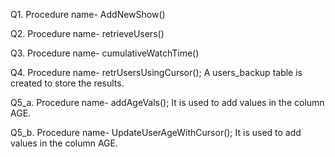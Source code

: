 Q1. Procedure name- AddNewShow()

Q2. Procedure name- retrieveUsers()

Q3. Procedure name- cumulativeWatchTime()

Q4. Procedure name- retrUsersUsingCursor(); A users_backup table is created to store the results.

Q5_a. Procedure name- addAgeVals(); It is used to add values in the column AGE.

Q5_b. Procedure name- UpdateUserAgeWithCursor(); It is used to add values in the column AGE.
